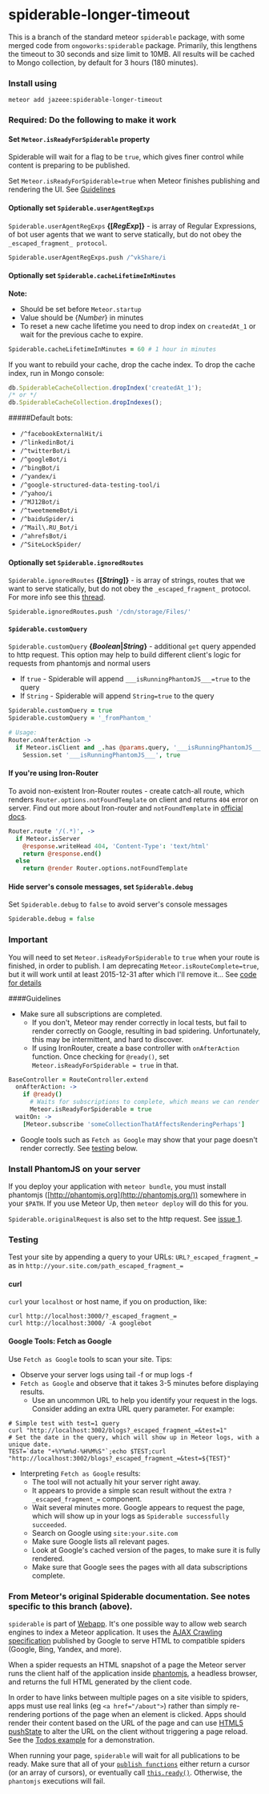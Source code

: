 spiderable-longer-timeout
====

This is a branch of the standard meteor `spiderable` package, with some merged code from
`ongoworks:spiderable` package. Primarily, this lengthens the timeout to 30 seconds and
size limit to 10MB. All results will be cached to Mongo collection, by default for 3 hours (180 minutes).

### Install using
```shell
meteor add jazeee:spiderable-longer-timeout
```

### Required: Do the following to make it work
#### Set `Meteor.isReadyForSpiderable` property
Spiderable will wait for a flag to be `true`, which gives finer control while content is preparing to be published.

Set `Meteor.isReadyForSpiderable=true` when Meteor finishes publishing and rendering the UI. See [Guidelines](#guidelines)

#### Optionally set `Spiderable.userAgentRegExps`
`Spiderable.userAgentRegExps` __{[*RegExp*]}__ - is array of Regular Expressions, of bot user agents that we want to serve statically, but do not obey the `_escaped_fragment_ protocol`.
```coffeescript
Spiderable.userAgentRegExps.push /^vkShare/i
```

#### Optionally set `Spiderable.cacheLifetimeInMinutes`
__Note:__ 
 - Should be set before `Meteor.startup`
 - Value should be {*Number*} in minutes
 - To reset a new cache lifetime you need to drop index on `createdAt_1` or wait for the previous cache to expire.
```coffeescript
Spiderable.cacheLifetimeInMinutes = 60 # 1 hour in minutes
```
If you want to rebuild your cache, drop the cache index. To drop the cache index, run in Mongo console:
```javascript
db.SpiderableCacheCollection.dropIndex('createdAt_1');
/* or */
db.SpiderableCacheCollection.dropIndexes();
```

#####Default bots:
 - `/^facebookExternalHit/i`
 - `/^linkedinBot/i`
 - `/^twitterBot/i`
 - `/^googleBot/i`
 - `/^bingBot/i`
 - `/^yandex/i`
 - `/^google-structured-data-testing-tool/i`
 - `/^yahoo/i`
 - `/^MJ12Bot/i`
 - `/^tweetmemeBot/i`
 - `/^baiduSpider/i`
 - `/^Mail\.RU_Bot/i`
 - `/^ahrefsBot/i`
 - `/^SiteLockSpider/`

#### Optionally set `Spiderable.ignoredRoutes`
`Spiderable.ignoredRoutes` __{[*String*]}__ - is array of strings, routes that we want to serve statically, but do not obey the `_escaped_fragment_` protocol. For more info see this [thread](https://github.com/meteor/meteor/issues/3853).
```coffeescript
Spiderable.ignoredRoutes.push '/cdn/storage/Files/'
```

#### `Spiderable.customQuery`
`Spiderable.customQuery` __{*Boolean*|*String*}__ - additional `get` query appended to http request.
This option may help to build different client's logic for requests from phantomjs and normal users

 - If `true` - Spiderable will append `___isRunningPhantomJS___=true` to the query
 - If `String` - Spiderable will append `String=true` to the query
```coffeescript
Spiderable.customQuery = true
Spiderable.customQuery = '_fromPhantom_'

# Usage:
Router.onAfterAction ->
  if Meteor.isClient and _.has @params.query, '___isRunningPhantomJS___'
    Session.set '___isRunningPhantomJS___', true
```

#### If you're using Iron-Router
To avoid non-existent Iron-Router routes - create catch-all route, which renders `Router.options.notFoundTemplate` on client and returns `404` error on server. Find out more about Iron-router and `notFoundTemplate` in [official docs](http://iron-meteor.github.io/iron-router/#applying-plugins-to-specific-routes).
```coffeescript
Router.route '/(.*)', ->
  if Meteor.isServer
    @response.writeHead 404, 'Content-Type': 'text/html'
    return @response.end()
  else
    return @render Router.options.notFoundTemplate
```

#### Hide server's console messages, set `Spiderable.debug`
Set `Spiderable.debug` to `false` to avoid server's console messages
```coffeescript
Spiderable.debug = false
```


### **Important**
You will need to set `Meteor.isReadyForSpiderable` to `true` when your route is finished, in order to publish.
I am deprecating `Meteor.isRouteComplete=true`, but it will work until at least 2015-12-31 after which I'll remove it...
See [code for details](https://github.com/jazeee/jazeee-meteor-spiderable/blob/master/phantom_script.js)

####Guidelines
* Make sure all subscriptions are completed.
   * If you don't, Meteor may render correctly in local tests, but fail to render correctly on Google, resulting in bad spidering. Unfortunately, this may be intermittent, and hard to discover.
   * If using IronRouter, create a base controller with `onAfterAction` function. Once checking for `@ready()`, set `Meteor.isReadyForSpiderable = true` in that.
```coffeescript
BaseController = RouteController.extend
  onAfterAction: ->
    if @ready()
      # Waits for subscriptions to complete, which means we can render the page.
      Meteor.isReadyForSpiderable = true
  waitOn: ->
    [Meteor.subscribe 'someCollectionThatAffectsRenderingPerhaps']
```
* Google tools such as `Fetch as Google` may show that your page doesn't render correctly. See [testing](#testing) below.

### Install PhantomJS on your server
If you deploy your application with `meteor bundle`, you must install
phantomjs ([http://phantomjs.org](http://phantomjs.org/)) somewhere in your
`$PATH`. If you use Meteor Up, then `meteor deploy` will do this for you.

`Spiderable.originalRequest` is also set to the http request. See [issue 1](https://github.com/jazeee/jazeee-meteor-spiderable/issues/1).

### Testing
Test your site by appending a query to your URLs: `URL?_escaped_fragment_=` as in `http://your.site.com/path_escaped_fragment_=`

#### curl
`curl` your `localhost` or host name, if you on production, like:
```shell
curl http://localhost:3000/?_escaped_fragment_=
curl http://localhost:3000/ -A googlebot
```

#### Google Tools: Fetch as Google
Use `Fetch as Google` tools to scan your site. Tips:
* Observe your server logs using tail -f or mup logs -f
* `Fetch as Google` and observe that it takes 3-5 minutes before displaying results.
   * Use an uncommon URL to help you identify your request in the logs. Consider adding an extra URL query parameter. For example:
```shell
# Simple test with test=1 query
curl "http://localhost:3002/blogs?_escaped_fragment_=&test=1"
# Set the date in the query, which will show up in Meteor logs, with a unique date.
TEST=`date "+%Y%m%d-%H%M%S"`;echo $TEST;curl "http://localhost:3002/blogs?_escaped_fragment_=&test=${TEST}"
```
* Interpreting `Fetch as Google` results:
   * The tool will not actually hit your server right away.
   * It appears to provide a simple scan result without the extra `?_escaped_fragment_=` component.
   * Wait several minutes more. Google appears to request the page, which will show up in your logs as `Spiderable successfully succeeded`.
   * Search on Google using `site:your.site.com`
   * Make sure Google lists all relevant pages.
   * Look at Google's cached version of the pages, to make sure it is fully rendered.
   * Make sure that Google sees the pages with all data subscriptions complete.

### From Meteor's original Spiderable documentation. See notes specific to this branch (above).

`spiderable` is part of [Webapp](https://www.meteor.com/webapp). It's
one possible way to allow web search engines to index a Meteor
application. It uses the [AJAX Crawling
specification](https://developers.google.com/webmasters/ajax-crawling/)
published by Google to serve HTML to compatible spiders (Google, Bing,
Yandex, and more).

When a spider requests an HTML snapshot of a page the Meteor server runs the
client half of the application inside [phantomjs](http://phantomjs.org/), a
headless browser, and returns the full HTML generated by the client code.

In order to have links between multiple pages on a site visible to spiders, apps
must use real links (eg `<a href="/about">`) rather than simply re-rendering
portions of the page when an element is clicked. Apps should render their
content based on the URL of the page and can use [HTML5
pushState](https://developer.mozilla.org/en-US/docs/DOM/Manipulating_the_browser_history)
to alter the URL on the client without triggering a page reload. See the [Todos
example](http://meteor.com/examples/todos) for a demonstration.

When running your page, `spiderable` will wait for all publications
to be ready. Make sure that all of your [`publish functions`](#meteor_publish)
either return a cursor (or an array of cursors), or eventually call
[`this.ready()`](#publish_ready). Otherwise, the `phantomjs` executions
will fail.

